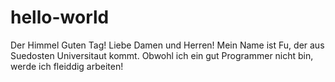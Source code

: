 # hello-world
Der Himmel
Guten Tag! Liebe Damen und Herren! Mein Name ist Fu, der aus Suedosten Universitaut kommt. Obwohl ich ein gut Programmer nicht bin, werde ich fleiddig arbeiten!
